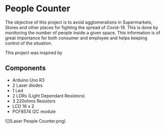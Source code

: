 # People Counter
The objective of this project is to avoid agglomerations in Supermarkets, Stores and other places for fighting the spread of Covid-19. This is done by monitoring the number of people inside a given space. This information is of great importance for both consumer and employee and helps keeping control of the situation.

This project was inspired by 

## Components
- Arduino Uno R3
- 2 Laser diodes
- 1 Led
- 2 LDRs (Light Dependant Resistors)
- 3 220ohms Resistors
- LCD 16 x 2
- PCF8574 I2C module

![](Laser People Counter.png)
